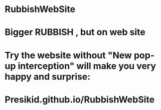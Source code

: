 # RubbishWebSite
# Bigger RUBBISH , but on web site
# Try the website without "New pop-up interception" will make you very happy and surprise:
# Presikid.github.io/RubbishWebSite
